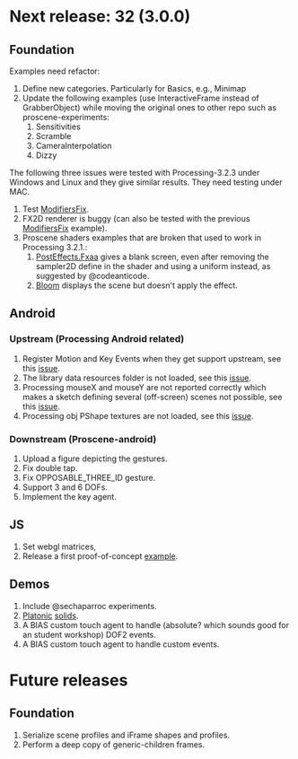# Next release: 32 (3.0.0)

## Foundation

Examples need refactor:

1. Define new categories. Particularly for Basics, e.g., Minimap
2. Update the following examples (use InteractiveFrame instead of GrabberObject) while moving the original ones to other repo such as proscene-experiments:
    1. Sensitivities
    2. Scramble
    3. CameraInterpolation
    4. Dizzy

The following three issues were tested with Processing-3.2.3 under Windows and Linux and they give similar results. They need testing under MAC.

1. Test [ModifiersFix](https://github.com/remixlab/proscene/blob/master/testing/src/frame/ModifiersFix.java).
2. FX2D renderer is buggy (can also be tested with the previous [ModifiersFix](https://github.com/remixlab/proscene/blob/master/testing/src/frame/ModifiersFix.java) example).
3. Proscene shaders examples that are broken that used to work in Processing 3.2.1.:
    1. [PostEffects.Fxaa](https://github.com/remixlab/proscene/tree/master/examples/Demos/PostEffects) gives a blank screen, even after removing the sampler2D define in the shader and using a uniform instead, as suggested by @codeanticode.
    2. [Bloom](https://github.com/remixlab/proscene/tree/master/examples/Demos/Bloom) displays the scene but doesn't apply the effect.

## Android

### Upstream (Processing Android related)

1. Register Motion and Key Events when they get support upstream, see this [issue](https://github.com/processing/processing-android/issues/246).
2. The library data resources folder is not loaded, see this [issue](https://github.com/processing/processing-android/issues/247).
3. Processing mouseX and mouseY are not reported correctly which makes a sketch defining several (off-screen) scenes not possible, see this [issue](https://github.com/processing/processing-android/issues/260).
4. Processing obj PShape textures are not loaded, see this [issue](https://github.com/processing/processing-android/issues/249).

### Downstream (Proscene-android)

1. Upload a figure depicting the gestures.
2. Fix double tap.
3. Fix OPPOSABLE_THREE_ID gesture.
4. Support 3 and 6 DOFs.
5. Implement the key agent.

## JS

1. Set webgl matrices,
2. Release a first proof-of-concept [example]().

## Demos

1. Include @sechaparroc experiments.
2. [Platonic](http://blog.jpcarrascal.com/2016/04/platonic-solids-in-processing/) [solids](https://github.com/jpcarrascal/ProcessingPlatonicSolids).
3. A BIAS custom touch agent to handle (absolute? which sounds good for an student workshop) DOF2 events.
4. A BIAS custom touch agent to handle custom events.

# Future releases

## Foundation

1. Serialize scene profiles and iFrame shapes and profiles.
2. Perform a deep copy of generic-children frames.
